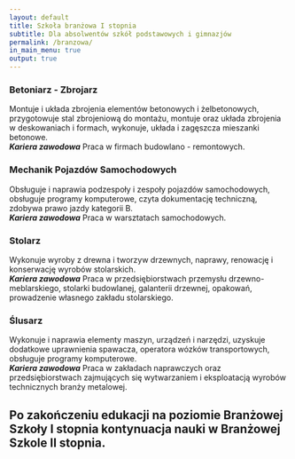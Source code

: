 ```yaml
---
layout: default
title: Szkoła branżowa I stopnia
subtitle: Dla absolwentów szkół podstawowych i gimnazjów
permalink: /branzowa/
in_main_menu: true
output: true
---
```


### Betoniarz - Zbrojarz
Montuje i układa zbrojenia elementów betonowych i żelbetonowych, przygotowuje stal zbrojeniową do montażu, montuje oraz układa zbrojenia w deskowaniach i formach, wykonuje, układa i zagęszcza mieszanki betonowe. <br>
***Kariera zawodowa*** Praca w firmach budowlano - remontowych.

### Mechanik Pojazdów Samochodowych
Obsługuje i naprawia podzespoły i zespoły pojazdów samochodowych, obsługuje programy komputerowe, czyta dokumentację techniczną, zdobywa prawo jazdy kategorii B. <br> ***Kariera zawodowa*** Praca w warsztatach samochodowych.

### Stolarz
Wykonuje wyroby z drewna i tworzyw drzewnych, naprawy, renowację i konserwację wyrobów stolarskich.<br> ***Kariera zawodowa*** Praca w przedsiębiorstwach przemysłu drzewno-meblarskiego, stolarki budowlanej, galanterii drzewnej, opakowań, prowadzenie własnego zakładu stolarskiego.

### Ślusarz
Wykonuje i naprawia elementy maszyn, urządzeń i narzędzi, uzyskuje dodatkowe uprawnienia spawacza, operatora wózków transportowych, obsługuje programy komputerowe.<br> ***Kariera zawodowa*** Praca w zakładach naprawczych oraz przedsiębiorstwach zajmujących się wytwarzaniem i eksploatacją wyrobów technicznych branży metalowej.

## Po zakończeniu edukacji na poziomie Branżowej Szkoły I stopnia kontynuacja nauki w Branżowej Szkole II stopnia.